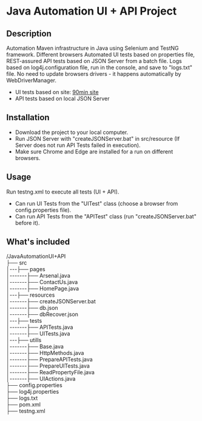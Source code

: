 # Java Automation UI + API Project

## Description

Automation Maven infrastructure in Java using Selenium and TestNG framework. 
Different browsers Automated UI tests based on properties file, REST-assured API tests based on JSON Server from a batch file. 
Logs based on log4j.configuration file, run in the console, and save to "logs.txt" file.
No need to update browsers drivers - it happens automatically by WebDriverManager.

- UI tests based on site: [90min site](www.90min.com/)
- API tests based on local JSON Server

## Installation

- Download the project to your local computer.
- Run JSON Server with "createJSONServer.bat" in src/resource (If Server does not run API Tests failed in execution).
- Make sure Chrome and Edge are installed for a run on different browsers. 

## Usage

Run testng.xml to execute all tests (UI + API).
- Can run UI Tests from the "UITest" class (choose a browser from config.properties file).
- Can run API Tests from the "APITest" class (run "createJSONServer.bat" before it).

## What's included

/JavaAutomationUI+API    
├── src   
│---├── pages  
│-------├── Arsenal.java  
│-------├── ContactUs.java  
│-------├── HomePage.java  
│---├── resources  
│-------├── createJSONServer.bat  
│-------├── db.json  
│-------├── dbRecover.json  
│---├── tests  
│-------├── APITests.java  
│-------├── UITests.java  
│---├── utills  
│-------├── Base.java  
│-------├── HttpMethods.java  
│-------├── PrepareAPITests.java  
│-------├── PrepareUITests.java  
│-------├── ReadPropertyFile.java  
│-------├── UIActions.java  
├── config.properties  
├── log4j.properties  
├── logs.txt  
├── pom.xml  
├── testng.xml  
